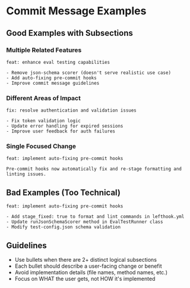 # Commit Message Examples

## Good Examples with Subsections

### Multiple Related Features

```
feat: enhance eval testing capabilities

- Remove json-schema scorer (doesn't serve realistic use case)
- Add auto-fixing pre-commit hooks
- Improve commit message guidelines
```

### Different Areas of Impact

```
fix: resolve authentication and validation issues

- Fix token validation logic
- Update error handling for expired sessions
- Improve user feedback for auth failures
```

### Single Focused Change

```
feat: implement auto-fixing pre-commit hooks

Pre-commit hooks now automatically fix and re-stage formatting and linting issues.
```

## Bad Examples (Too Technical)

```
feat: implement auto-fixing pre-commit hooks

- Add stage_fixed: true to format and lint commands in lefthook.yml
- Update runJsonSchemaScorer method in EvalTestRunner class
- Modify test-config.json schema validation
```

## Guidelines

- Use bullets when there are 2+ distinct logical subsections
- Each bullet should describe a user-facing change or benefit
- Avoid implementation details (file names, method names, etc.)
- Focus on WHAT the user gets, not HOW it's implemented
